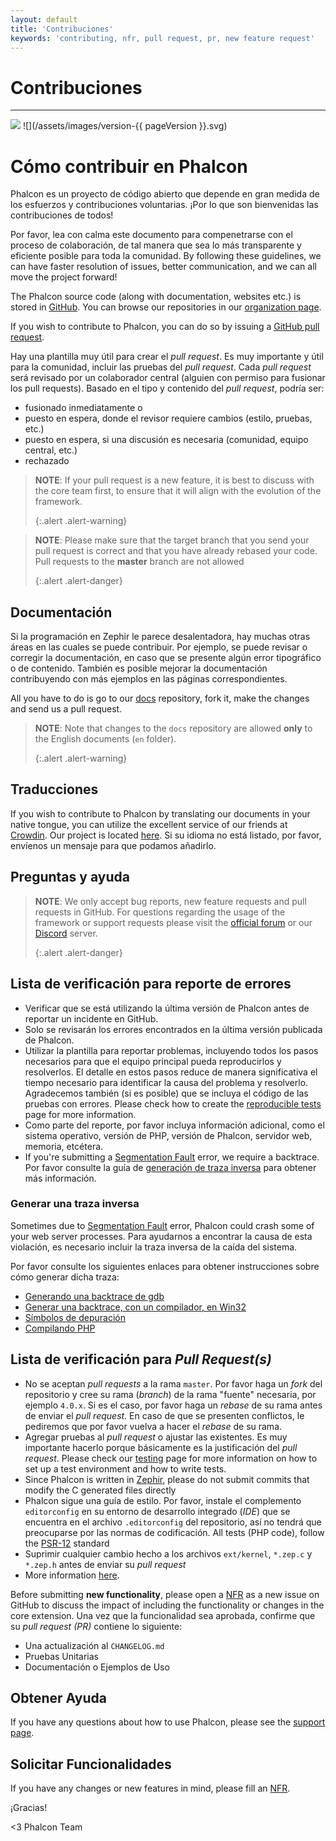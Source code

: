 ```yaml
---
layout: default
title: 'Contribuciones'
keywords: 'contributing, nfr, pull request, pr, new feature request'
---
```


# Contribuciones
- - -
![](/assets/images/document-status-stable-success.svg) ![](/assets/images/version-{{ pageVersion }}.svg)

# Cómo contribuir en Phalcon
Phalcon es un proyecto de código abierto que depende en gran medida de los esfuerzos y contribuciones voluntarias. ¡Por lo que son bienvenidas las contribuciones de todos!

Por favor, lea con calma este documento para compenetrarse con el proceso de colaboración, de tal manera que sea lo más transparente y eficiente posible para toda la comunidad. By following these guidelines, we can have faster resolution of issues, better communication, and we can all move the project forward!

The Phalcon source code (along with documentation, websites etc.) is stored in [GitHub][github]. You can browse our repositories in our [organization page][phalcon-org].

If you wish to contribute to Phalcon, you can do so by issuing a [GitHub pull request][github-pr].

Hay una plantilla muy útil para crear el *pull request*. Es muy importante y útil para la comunidad, incluir las pruebas del *pull request*. Cada *pull request* será revisado por un colaborador central (alguien con permiso para fusionar los pull requests). Basado en el tipo y contenido del *pull request*, podría ser:

* fusionado inmediatamente o
* puesto en espera, donde el revisor requiere cambios (estilo, pruebas, etc.)
* puesto en espera, si una discusión es necesaria (comunidad, equipo central, etc.)
* rechazado

> **NOTE**: If your pull request is a new feature, it is best to discuss with the core team first, to ensure that it will align with the evolution of the framework. 
> 
> {:.alert .alert-warning}

> **NOTE**: Please make sure that the target branch that you send your pull request is correct and that you have already rebased your code. Pull requests to the **master** branch are not allowed 
> 
> {:.alert .alert-danger}

## Documentación
Si la programación en Zephir le parece desalentadora, hay muchas otras áreas en las cuales se puede contribuir. Por ejemplo, se puede revisar o corregir la documentación, en caso que se presente algún error tipográfico o de contenido. También es posible mejorar la documentación contribuyendo con más ejemplos en las páginas correspondientes.

All you have to do is go to our [docs][phalcon-docs] repository, fork it, make the changes and send us a pull request.

> **NOTE**: Note that changes to the `docs` repository are allowed **only** to the English documents (`en` folder). 
> 
> {:.alert .alert-warning}

## Traducciones
If you wish to contribute to Phalcon by translating our documents in your native tongue, you can utilize the excellent service of our friends at [Crowdin][crowdin]. Our project is located [here][phalcon-docs]. Si su idioma no está listado, por favor, envíenos un mensaje para que podamos añadirlo.

## Preguntas y ayuda

> **NOTE**: We only accept bug reports, new feature requests and pull requests in GitHub. For questions regarding the usage of the framework or support requests please visit the [official forum][phalcon-forum] or our [Discord][phalcon-discord] server. 
> 
> {:.alert .alert-danger}

## Lista de verificación para reporte de errores
- Verificar que se está utilizando la última versión de Phalcon antes de reportar un incidente en GitHub.
- Solo se revisarán los errores encontrados en la última versión publicada de Phalcon.
- Utilizar la plantilla para reportar problemas, incluyendo todos los pasos necesarios para que el equipo principal pueda reproducirlos y resolverlos. El detalle en estos pasos reduce de manera significativa el tiempo necesario para identificar la causa del problema y resolverlo. Agradecemos también (si es posible) que se incluya el código de las pruebas con errores. Please check how to create the [reproducible tests][tests] page for more information.
- Como parte del reporte, por favor incluya información adicional, como el sistema operativo, versión de PHP, versión de Phalcon, servidor web, memoria, etcétera.
- If you're submitting a [Segmentation Fault][segfault] error, we require a backtrace. Por favor consulte la guía de [generación de traza inversa](#generating-a-backtrace) para obtener más información.

### Generar una traza inversa
Sometimes due to [Segmentation Fault][segfault] error, Phalcon could crash some of your web server processes. Para ayudarnos a encontrar la causa de esta violación, es necesario incluir la traza inversa de la caída del sistema.

Por favor consulte los siguientes enlaces para obtener instrucciones sobre cómo generar dicha traza:

* [Generando una backtrace de gdb][gdb]
* [Generar una backtrace, con un compilador, en Win32][gdb-w32]
* [Símbolos de depuración][symbols]
* [Compilando PHP][building-php]

## Lista de verificación para *Pull Request(s)*
- No se aceptan *pull requests* a la rama `master`. Por favor haga un *fork* del repositorio y cree su rama (*branch*) de la rama "fuente" necesaria, por ejemplo `4.0.x`. Si es el caso, por favor haga un *rebase* de su rama antes de enviar el *pull request*. En caso de que se presenten conflictos, le pediremos que por favor vuelva a hacer el *rebase* de su rama.
- Agregar pruebas al *pull request* o ajustar las existentes. Es muy importante hacerlo porque básicamente es la justificación del *pull request*. Please check our [testing][env] page for more information on how to set up a test environment and how to write tests.
- Since Phalcon is written in [Zephir][zephir], please do not submit commits that modify the C generated files directly
- Phalcon sigue una guía de estilo. Por favor, instale el complemento `editorconfig` en su entorno de desarrollo integrado (*IDE*) que se encuentra en el archivo `.editorconfig` del repositorio, así no tendrá que preocuparse por las normas de codificación. All tests (PHP code), follow the [PSR-12][psr-12] standard
- Suprimir cualquier cambio hecho a los archivos `ext/kernel`, `*.zep.c` y `*.zep.h` antes de enviar su *pull request*
- More information [here][pr].

Before submitting **new functionality**, please open a [NFR][nfr] as a new issue on GitHub to discuss the impact of including the functionality or changes in the core extension. Una vez que la funcionalidad sea aprobada, confirme que su *pull request (PR)* contiene lo siguiente:

- Una actualización al `CHANGELOG.md`
- Pruebas Unitarias
- Documentación o Ejemplos de Uso

## Obtener Ayuda
If you have any questions about how to use Phalcon, please see the [support page][support].

## Solicitar Funcionalidades
If you have any changes or new features in mind, please fill an [NFR][nfr].

¡Gracias!


<3 Phalcon Team

[github]: https://github.com
[phalcon-org]: https://github.com/phalcon
[github-pr]: https://help.github.com/articles/using-pull-requests/
[phalcon-docs]: https://crowdin.com/project/phalcon-documentation
[phalcon-docs]: https://crowdin.com/project/phalcon-documentation
[crowdin]: https://crowdin.com
[phalcon-forum]: https://phalcon.io/forum
[phalcon-discord]: https://phalcon.io/discord
[tests]: reproducible-tests
[segfault]: https://en.wikipedia.org/wiki/Segmentation_fault
[gdb]: https://bugs.php.net/bugs-generating-backtrace.php
[gdb-w32]: https://bugs.php.net/bugs-generating-backtrace-win32.php
[symbols]: https://github.com/oerdnj/deb.sury.org/wiki/Debugging-symbols
[building-php]: http://www.phpinternalsbook.com/build_system/building_php.html
[env]: testing-environment
[zephir]: https://zephir-lang.com
[psr-12]: https://www.php-fig.org/psr/
[pr]: new-pull-request
[nfr]: new-feature-request
[support]: https://phalcon.io/support

